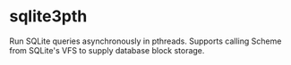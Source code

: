 # sqlite3pth
Run SQLite queries asynchronously in pthreads.  Supports calling Scheme from SQLite's VFS to supply database block storage.
